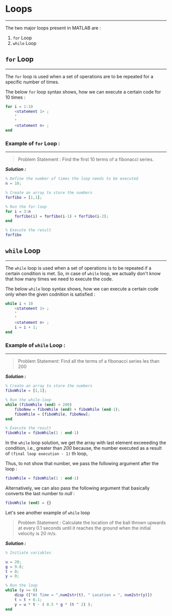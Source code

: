 # Loops
---

The two major loops present in MATLAB are :
1. `for` Loop
2. `while` Loop

## `for` Loop
---
The `for` loop is used when a set of operations are to be repeated for a specific number of times.

The below `for` loop syntax shows, how we can execute a certain code for 10 times :
```matlab
for i = 1:10
    <statement 1> ;
    '
    '
    <statement n> ;
end
```
### Example of `for` Loop :
---
> Problem Statement :
    Find the first 10 terms of a fibonacci series.

***Solution :***
```matlab
% Define the number of times the loop needs to be executed
n = 10;

% Create an array to store the numbers
forfibo = [1,1];

% Run the for-loop
for i = 3:n
    forfibo(i) = forfibo(i-1) + forfibo(i-2);
end

% Execute the result
forfibo
```

## `while` Loop
---
The `while` loop is used when a set of operations is to be repeated if a certain condition is met.
So, in case of `while` loop, we actually don't know that how many times we need to execute the code.

The below `while` loop syntax shows, how we can execute a certain code only when the given codnition is satisfied :
```matlab
while i < 10
    <statement 1> ;
    '
    '
    <statement n> ;
    i = i + 1;
end
```

### Example of `while` Loop :
---
>Problem Statement:
    Find all the terms of a fibonacci series les than 200

***Solution :***
```matlab
% Create an array to store the numbers
fiboWhile = [1,1];

% Run the while-loop
while (fiboWhile (end) < 200)
    fiboNew = fiboWhile (end) + fiboWhile (end-1);
    fiboWhile = [fiboWhile, fiboNew];
end

% Execute the result
fiboWhile = fiboWhile(1 : end-1)
```
In the `while` loop solution, we get the array with last element exceeeding the condition, i.e., greater than *200* because, the number executed as a result of     `(final loop execution - 1)` th loop,

Thus, to not show that number, we pass the following argument after the loop :

```matlab
fiboWhile = fiboWhile(1 : end-1)
```
Alternatively, we can also pass the following argument that basically converts the last number to *null* :
```matlab
fiboWhile (end) = {}
```
Let's see another example of `while` loop

>Problem Statement :
    Calculate the location of the ball thrown upwards at every 0.1 seconds until it reaches the ground when the initial velocity is 20 m/s.

***Solution :***
```matlab
% Initiate variables

u = 20;
g = 9.8;
t = 0;
y = 0;

% Run the loop
while (y >= 0)
    disp (["At Time = ",num2str(t), " Location = ", num2str(y)])
    t = t + 0.1;
    y = u * t - ( 0.5 * g * (t ^ 2) );
end
```

    












